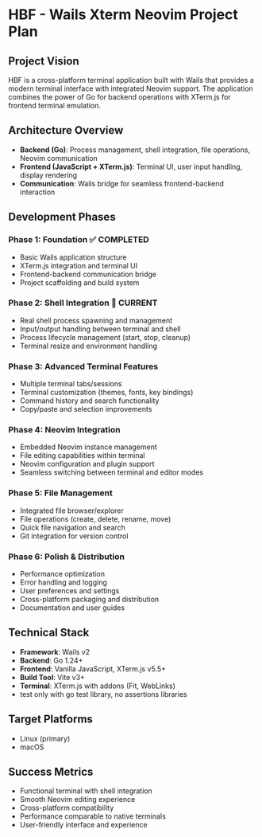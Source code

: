 # HBF - Wails Xterm Neovim Project Plan

## Project Vision

HBF is a cross-platform terminal application built with Wails that provides a modern terminal interface with integrated Neovim support. The application combines the power of Go for backend operations with XTerm.js for frontend terminal emulation.

## Architecture Overview

- **Backend (Go)**: Process management, shell integration, file operations, Neovim communication
- **Frontend (JavaScript + XTerm.js)**: Terminal UI, user input handling, display rendering
- **Communication**: Wails bridge for seamless frontend-backend interaction

## Development Phases

### Phase 1: Foundation ✅ COMPLETED

- Basic Wails application structure
- XTerm.js integration and terminal UI
- Frontend-backend communication bridge
- Project scaffolding and build system

### Phase 2: Shell Integration 🚧 CURRENT

- Real shell process spawning and management
- Input/output handling between terminal and shell
- Process lifecycle management (start, stop, cleanup)
- Terminal resize and environment handling

### Phase 3: Advanced Terminal Features

- Multiple terminal tabs/sessions
- Terminal customization (themes, fonts, key bindings)
- Command history and search functionality
- Copy/paste and selection improvements

### Phase 4: Neovim Integration

- Embedded Neovim instance management
- File editing capabilities within terminal
- Neovim configuration and plugin support
- Seamless switching between terminal and editor modes

### Phase 5: File Management

- Integrated file browser/explorer
- File operations (create, delete, rename, move)
- Quick file navigation and search
- Git integration for version control

### Phase 6: Polish & Distribution

- Performance optimization
- Error handling and logging
- User preferences and settings
- Cross-platform packaging and distribution
- Documentation and user guides

## Technical Stack

- **Framework**: Wails v2
- **Backend**: Go 1.24+
- **Frontend**: Vanilla JavaScript, XTerm.js v5.5+
- **Build Tool**: Vite v3+
- **Terminal**: XTerm.js with addons (Fit, WebLinks)
- test only with go test library, no assertions libraries

## Target Platforms

- Linux (primary)
- macOS

## Success Metrics

- Functional terminal with shell integration
- Smooth Neovim editing experience
- Cross-platform compatibility
- Performance comparable to native terminals
- User-friendly interface and experience
